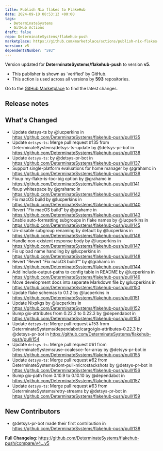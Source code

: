 ```yaml
---
title: Publish Nix flakes to FlakeHub
date: 2024-09-10 00:53:13 +00:00
tags:
  - DeterminateSystems
  - GitHub Actions
draft: false
repo: DeterminateSystems/flakehub-push
marketplace: https://github.com/marketplace/actions/publish-nix-flakes-to-flakehub
version: v5
dependentsNumber: "593"
---
```



Version updated for **DeterminateSystems/flakehub-push** to version **v5**.
- This publisher is shown as 'verified' by GitHub.
- This action is used across all versions by **593** repositories.

Go to the [GitHub Marketplace](https://github.com/marketplace/actions/publish-nix-flakes-to-flakehub) to find the latest changes.

## Release notes

## What's Changed
* Update detsys-ts by @lucperkins in https://github.com/DeterminateSystems/flakehub-push/pull/135
* Update `detsys-ts`: Merge pull request #135 from DeterminateSystems/detsys-ts-update by @detsys-pr-bot in https://github.com/DeterminateSystems/flakehub-push/pull/138
* Update `detsys-ts`: by @detsys-pr-bot in https://github.com/DeterminateSystems/flakehub-push/pull/137
* Support single-platform evaluations for home manager by @grahamc in https://github.com/DeterminateSystems/flakehub-push/pull/139
* Fixup my-flake-is-too-big option by @grahamc in https://github.com/DeterminateSystems/flakehub-push/pull/141
* fixup whitespace by @grahamc in https://github.com/DeterminateSystems/flakehub-push/pull/142
* Fix macOS build by @lucperkins in https://github.com/DeterminateSystems/flakehub-push/pull/140
* Revert "Fix macOS build" by @grahamc in https://github.com/DeterminateSystems/flakehub-push/pull/143
* Enable auto-formatting subgroups in flake names by @lucperkins in https://github.com/DeterminateSystems/flakehub-push/pull/145
* Un-disable subgroup renaming by default by @lucperkins in https://github.com/DeterminateSystems/flakehub-push/pull/146
* Handle non-existent response body by @lucperkins in https://github.com/DeterminateSystems/flakehub-push/pull/147
* Fix upload name handling by @lucperkins in https://github.com/DeterminateSystems/flakehub-push/pull/148
* Revert "Revert "Fix macOS build"" by @grahamc in https://github.com/DeterminateSystems/flakehub-push/pull/144
* Add include-output-paths to config table in README by @lucperkins in https://github.com/DeterminateSystems/flakehub-push/pull/149
* Move development docs into separate Markdown file by @lucperkins in https://github.com/DeterminateSystems/flakehub-push/pull/150
* Update flake schemas to 0.1.2 by @lucperkins in https://github.com/DeterminateSystems/flakehub-push/pull/151
* Update Nixpkgs by @lucperkins in https://github.com/DeterminateSystems/flakehub-push/pull/152
* Bump gix-attributes from 0.22.2 to 0.22.3 by @dependabot in https://github.com/DeterminateSystems/flakehub-push/pull/153
* Update `detsys-ts`: Merge pull request #153 from DeterminateSystems/dependabot/cargo/gix-attributes-0.22.3 by @detsys-pr-bot in https://github.com/DeterminateSystems/flakehub-push/pull/154
* Update `detsys-ts`: Merge pull request #61 from DeterminateSystems/use-coalesce-for-array by @detsys-pr-bot in https://github.com/DeterminateSystems/flakehub-push/pull/155
* Update `detsys-ts`: Merge pull request #62 from DeterminateSystems/dont-pull-microstackshots by @detsys-pr-bot in https://github.com/DeterminateSystems/flakehub-push/pull/156
* Bump gix-path from 0.10.9 to 0.10.10 by @dependabot in https://github.com/DeterminateSystems/flakehub-push/pull/157
* Update `detsys-ts`: Merge pull request #63 from DeterminateSystems/retry-streams by @detsys-pr-bot in https://github.com/DeterminateSystems/flakehub-push/pull/159

## New Contributors
* @detsys-pr-bot made their first contribution in https://github.com/DeterminateSystems/flakehub-push/pull/138

**Full Changelog**: https://github.com/DeterminateSystems/flakehub-push/compare/v4...v5
